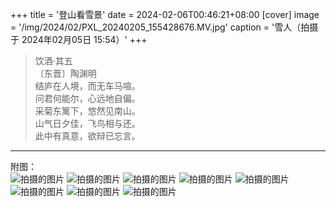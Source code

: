 +++
title = '登山看雪景'
date = 2024-02-06T00:46:21+08:00
[cover]
image = '/img/2024/02/PXL_20240205_155428676.MV.jpg'
caption = '雪人（拍摄于 2024年02月05日 15:54）'
+++
> 饮酒·其五  
〔东晋〕陶渊明  
结庐在人境，而无车马喧。  
问君何能尔，心远地自偏。  
采菊东篱下，悠然见南山。  
山气日夕佳，飞鸟相与还。  
此中有真意，欲辩已忘言。
---
附图：  
![拍摄的图片](/img/2024/02/PXL_20240205_160629388.MV.jpg "拍摄于 2024年02月05日 16:06")
![拍摄的图片](/img/2024/02/IMG_20240205_160818.jpg "拍摄于 2024年02月05日 16:08")
![拍摄的图片](/img/2024/02/PXL_20240205_165827430.jpg "拍摄于 2024年02月05日 16:58")
![拍摄的图片](/img/2024/02/PXL_20240205_170504143.MV.jpg "拍摄于 2024年02月05日 17:05")
![拍摄的图片](/img/2024/02/IMG_20240205_172001.jpg "拍摄于 2024年02月05日 17:20")
![拍摄的图片](/img/2024/02/IMG_20240205_174704.jpg "拍摄于 2024年02月05日 17:47")
![拍摄的图片](/img/2024/02/photo_2024-02-06_17-44-40.jpg "拍摄于 2024年02月05日 17:47")
![拍摄的图片](/img/2024/02/photo_2024-02-06_17-44-39.jpg "拍摄于 2024年02月05日 17:48")